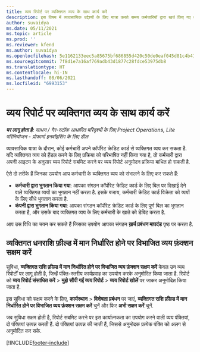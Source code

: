 ```yaml
---
title: व्यय रिपोर्ट पर व्यक्तिगत व्यय के साथ कार्य करें
description: इस विषय में व्यावसायिक उद्देश्यों के लिए यात्रा करते समय कर्मचारियों द्वारा खर्च किए गए व्यक्तिगत व्यय के साथ काम करने के तरीके के बारे में जानकारी दी गई है.
author: suvaidya
ms.date: 05/11/2021
ms.topic: article
ms.prod: ''
ms.reviewer: kfend
ms.author: suvaidya
ms.openlocfilehash: 5e1162133eec5a85675bf686855d420c50de0eaf045d81c4b417b6fe66ee19fe
ms.sourcegitcommit: 7f8d1e7a16af769adb43d1877c28fdce53975db8
ms.translationtype: HT
ms.contentlocale: hi-IN
ms.lasthandoff: 08/06/2021
ms.locfileid: "6993153"
---
```

# <a name="work-with-personal-expenses-on-an-expense-report"></a>व्यय रिपोर्ट पर व्यक्तिगत व्यय के साथ कार्य करें

_**पर लागू होता है:** साधन / गैर-स्टॉक आधारित परिदृश्यों के लिए Project Operations, Lite परिनियोजन - प्रोफार्मा इनवॉइसिंग के लिए डील_

व्यावसायिक यात्रा के दौरान, कोई कर्मचारी अपने कॉर्पोरेट क्रेडिट कार्ड से व्यक्तिगत व्यय कर सकता है. यदि व्यक्तिगत व्यय को हैंडल करने के लिए प्रक्रिया को परिभाषित नहीं किया गया है, तो कर्मचारी द्वारा अपनी आइटम के अनुसार व्यय रिपोर्ट सबमिट करने पर व्यय रिपोर्ट अनुमोदन प्रक्रिया बाधित हो सकती है.

ऐसे दो तरीके हैं जिनका उपयोग आप कर्मचारी के व्यक्तिगत व्यय को संभालने के लिए कर सकते हैं:

  - **कर्मचारी द्वारा भुगतान किया गया**: आपका संगठन कॉर्पोरेट क्रेडिट कार्ड के लिए बिल पर दिखाई देने वाले व्यक्तिगत व्ययों का भुगतान नहीं करता है. इसके बजाय, कर्मचारी क्रेडिट कार्ड विक्रेता को व्ययों के लिए सीधे भुगतान करता है. 
  - **कंपनी द्वारा भुगतान किया गया**: आपका संगठन कॉर्पोरेट क्रेडिट कार्ड के लिए पूर्ण बिल का भुगतान करता है, और उसके बाद व्यक्तिगत व्यय के लिए कर्मचारी के खाते को डेबिट करता है.

आप उस विधि का चयन कर सकते हैं जिसका उपयोग आपका संगठन **ख़र्च प्रबंधन मापदंड** पृष्ठ पर करता है.


## <a name="enable-split-expense-function-when-personal-amount-field-has-value-defined"></a>व्यक्तिगत धनराशि फ़ील्ड में मान निर्धारित होने पर विभाजित व्यय फ़ंक्शन सक्षम करें

सुविधा, **व्यक्तिगत राशि फ़ील्ड में मान निर्धारित होने पर विभाजित व्यय फ़ंक्शन सक्षम करें** केवल उन व्यय रिपोर्टों पर लागू होती है, जिन्हें पंक्ति-स्तरीय कार्यप्रवाह का उपयोग करके अनुमोदित किया जाता है. रिपोर्ट को **व्यय रिपोर्ट संसाधित करें** > **मुझे सौंपी गईं व्यय रिपोर्ट** > **व्यय रिपोर्ट खोलें** पर जाकर अनुमोदित किया जाता है. 

इस सुविधा को सक्षम करने के लिए, **कार्यस्थान** > **विशेषता प्रबंधन** पर जाएं, **व्यक्तिगत राशि फ़ील्ड में मान निर्धारित होने पर विभाजित व्यय फ़ंक्शन सक्षम करें** चुनें और फिर **अभी सक्षम करें** चुनें. 

जब सुविधा सक्षम होती है, रिपोर्ट सबमिट करने पर इस कार्यात्मकता का उपयोग करने वाली व्यय पंक्तियां, दो पंक्तियां उत्पन्न करती हैं. दो पंक्तियां उत्पन्न की जाती हैं, जिससे अनुमोदक प्रत्येक पंक्ति को अलग से अनुमोदित कर सके.


[!INCLUDE[footer-include](../includes/footer-banner.md)]

